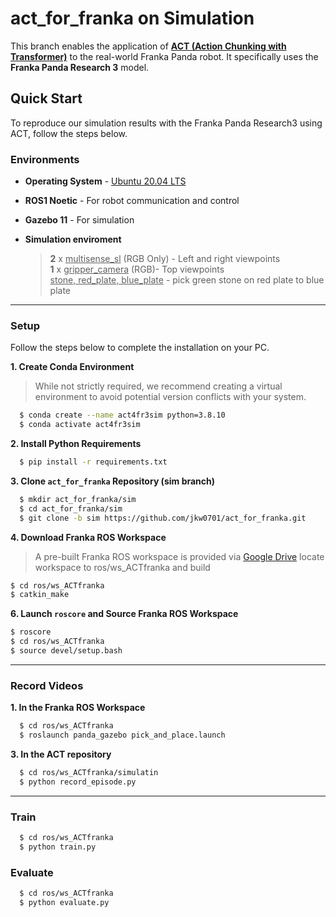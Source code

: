 # act_for_franka on Simulation

This branch enables the application of **[ACT (Action Chunking with Transformer)](https://tonyzhaozh.github.io/aloha/)** to the real-world Franka Panda robot. It specifically uses the **Franka Panda Research 3** model.

## Quick Start

To reproduce our simulation results with the Franka Panda Research3 using ACT, follow the steps below. 

### Environments

* **Operating System** - [Ubuntu 20.04 LTS](https://releases.ubuntu.com/focal/)
* **ROS1 Noetic** - For robot communication and control
* **Gazebo 11** - For simulation
  
* **Simulation enviroment**
  > **2** x <ins>multisense_sl</ins> (RGB Only) - Left and right viewpoints\
  > **1** x <ins>gripper_camera</ins> (RGB)- Top viewpoints\
  > <ins>stone, red_plate, blue_plate</ins> - pick green stone on red plate to blue plate


---


### Setup 


Follow the steps below to complete the installation on your PC.


**1. Create Conda Environment**
> While not strictly required, we recommend creating a virtual environment to avoid potential version conflicts with your system.
```bash
  $ conda create --name act4fr3sim python=3.8.10
  $ conda activate act4fr3sim
```


**2. Install Python Requirements**

```bash
  $ pip install -r requirements.txt
```


**3. Clone `act_for_franka` Repository (sim branch)**

```bash
  $ mkdir act_for_franka/sim
  $ cd act_for_franka/sim
  $ git clone -b sim https://github.com/jkw0701/act_for_franka.git
```


**4. Download Franka ROS Workspace** 

> A pre-built Franka ROS workspace is provided via [Google Drive](https://drive.google.com/file/d/19SXBxrk2MRcsHXWO2sJT7QOOudFGGgxg/view?usp=sharing)
locate workspace to ros/ws_ACTfranka and build
```bash
$ cd ros/ws_ACTfranka
$ catkin_make
```

**6. Launch `roscore` and Source Franka ROS Workspace**
```bash
$ roscore
$ cd ros/ws_ACTfranka
$ source devel/setup.bash
```

---


### Record Videos

**1. In the Franka ROS Workspace**
```bash
  $ cd ros/ws_ACTfranka
  $ roslaunch panda_gazebo pick_and_place.launch
```


**3. In the ACT repository**
```bash
  $ cd ros/ws_ACTfranka/simulatin
  $ python record_episode.py
```


---


### Train 


```bash
  $ cd ros/ws_ACTfranka
  $ python train.py
```



### Evaluate 


```bash
  $ cd ros/ws_ACTfranka
  $ python evaluate.py
```

